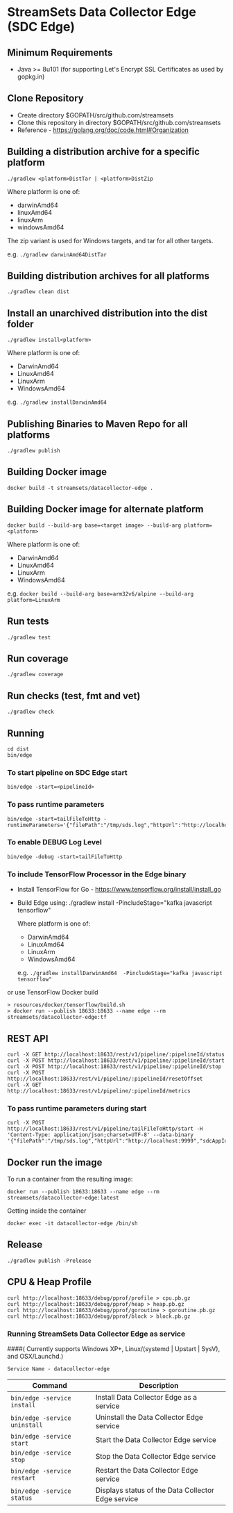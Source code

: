 # StreamSets Data Collector Edge (SDC Edge)

## Minimum Requirements

* Java >= 8u101 (for supporting Let's Encrypt SSL Certificates as used by gopkg.in)

## Clone Repository

* Create directory $GOPATH/src/github.com/streamsets
* Clone this repository in directory $GOPATH/src/github.com/streamsets
* Reference - https://golang.org/doc/code.html#Organization

## Building a distribution archive for a specific platform

    ./gradlew <platform>DistTar | <platform>DistZip

Where platform is one of:

* darwinAmd64
* linuxAmd64
* linuxArm
* windowsAmd64

The zip variant is used for Windows targets, and tar for all other targets.

e.g. `./gradlew darwinAmd64DistTar`

## Building distribution archives for all platforms

    ./gradlew clean dist

## Install an unarchived distribution into the dist folder

    ./gradlew install<platform>

Where platform is one of:

* DarwinAmd64
* LinuxAmd64
* LinuxArm
* WindowsAmd64

e.g. `./gradlew installDarwinAmd64`

## Publishing Binaries to Maven Repo for all platforms

    ./gradlew publish

## Building Docker image

    docker build -t streamsets/datacollector-edge .

## Building Docker image for alternate platform

    docker build --build-arg base=<target image> --build-arg platform=<platform>

Where platform is one of:

* DarwinAmd64
* LinuxAmd64
* LinuxArm
* WindowsAmd64

e.g.
`docker build --build-arg base=arm32v6/alpine --build-arg platform=LinuxArm`

## Run tests

    ./gradlew test

## Run coverage

    ./gradlew coverage

## Run checks (test, fmt and vet)

    ./gradlew check

## Running

    cd dist
    bin/edge

### To start pipeline on SDC Edge start

    bin/edge -start=<pipelineId>

### To pass runtime parameters

    bin/edge -start=tailFileToHttp -runtimeParameters='{"filePath":"/tmp/sds.log","httpUrl":"http://localhost:9999","sdcAppId":"sde"}'

### To enable DEBUG Log Level

    bin/edge -debug -start=tailFileToHttp


### To include TensorFlow Processor in the Edge binary

* Install TensorFlow for Go - https://www.tensorflow.org/install/install_go
* Build Edge using:
    ./gradlew install<platform> -PincludeStage="kafka javascript tensorflow"

    Where platform is one of:

    * DarwinAmd64
    * LinuxAmd64
    * LinuxArm
    * WindowsAmd64

    e.g. `./gradlew installDarwinAmd64  -PincludeStage="kafka javascript tensorflow" `

or use TensorFlow Docker build

    > resources/docker/tensorflow/build.sh
    > docker run --publish 18633:18633 --name edge --rm streamsets/datacollector-edge:tf


## REST API

    curl -X GET http://localhost:18633/rest/v1/pipeline/:pipelineId/status
    curl -X POST http://localhost:18633/rest/v1/pipeline/:pipelineId/start
    curl -X POST http://localhost:18633/rest/v1/pipeline/:pipelineId/stop
    curl -X POST http://localhost:18633/rest/v1/pipeline/:pipelineId/resetOffset
    curl -X GET http://localhost:18633/rest/v1/pipeline/:pipelineId/metrics

### To pass runtime parameters during start

    curl -X POST http://localhost:18633/rest/v1/pipeline/tailFileToHttp/start -H 'Content-Type: application/json;charset=UTF-8' --data-binary '{"filePath":"/tmp/sds.log","httpUrl":"http://localhost:9999","sdcAppId":"sde"}'

## Docker run the image

To run a container from the resulting image:

    docker run --publish 18633:18633 --name edge --rm streamsets/datacollector-edge:latest

Getting inside the container

    docker exec -it datacollector-edge /bin/sh

## Release

    ./gradlew publish -Prelease


## CPU & Heap Profile

    curl http://localhost:18633/debug/pprof/profile > cpu.pb.gz
    curl http://localhost:18633/debug/pprof/heap > heap.pb.gz
    curl http://localhost:18633/debug/pprof/goroutine > goroutine.pb.gz
    curl http://localhost:18633/debug/pprof/block > block.pb.gz


### Running StreamSets Data Collector Edge as service
####( Currently supports Windows XP+, Linux/(systemd | Upstart | SysV), and OSX/Launchd.)

    Service Name - datacollector-edge

| Command                                | Description                                        |
|----------------------------------------|----------------------------------------------------|
| `bin/edge -service install`            | Install Data Collector Edge as a service           |
| `bin/edge -service uninstall`          | Uninstall the Data Collector Edge service          |
| `bin/edge -service start`              | Start the Data Collector Edge service              |
| `bin/edge -service stop`               | Stop the Data Collector Edge service               |
| `bin/edge -service restart`            | Restart the Data Collector Edge service            |
| `bin/edge -service status`             | Displays status of the Data Collector Edge service |
